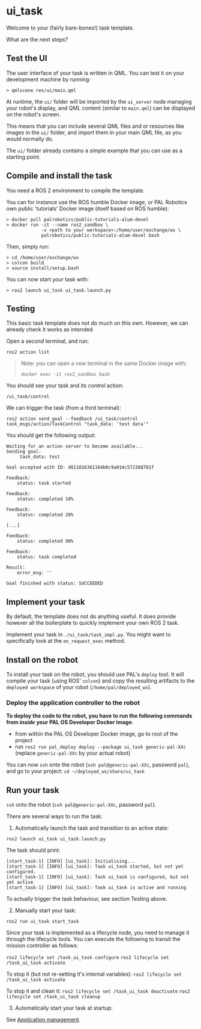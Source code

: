 ui_task
====================

Welcome to your (fairly bare-bones!) task template.

What are the next steps?

## Test the UI

The user interface of your task is written in QML. You can test it on your
development machine by running:

```
> qmlscene res/ui/main.qml
```

At runtime, the `ui/` folder will be imported by the `ui_server` node
managing your robot's display, and QML content (similar to `main.qml`) can be displayed
on the robot's screen.

This means that you can include several QML files and or resources like images in the 
`ui/` folder, and import them in your main QML file, as you would normally do.

The `ui/` folder already contains a simple example that you can use as a
starting point.

## Compile and install the task

You need a ROS 2 environment to compile the template.

You can for instance use the ROS humble Docker image, or PAL Robotics own 
public 'tutorials' Docker image (itself based on ROS humble):

```
> docker pull palrobotics/public-tutorials-alum-devel
> docker run -it --name ros2_sandbox \
             -v <path to your workspace>:/home/user/exchange/ws \
             palrobotics/public-tutorials-alum-devel bash
```

Then, simply run:

```
> cd /home/user/exchange/ws
> colcon build
> source install/setup.bash
```

You can now start your task with:

```
> ros2 launch ui_task ui_task.launch.py
```

## Testing

This basic task template does not do much on this own. However, we can already check it works
as intended.

Open a second terminal, and run:

```
ros2 action list
```

> Note: you can open a new terminal in the same Docker image with:
> ```
> docker exec -it ros2_sandbox bash
> ```

You should see your task and its *control* action:

```
/ui_task/control
```


We can trigger the task (from a third terminal):

```
ros2 action send_goal --feedback /ui_task/control task_msgs/action/TaskControl "task_data: 'test data'" 
```

You should get the following output:

```
Waiting for an action server to become available...
Sending goal:
     task_data: test

Goal accepted with ID: d011816361164b0c9a014c572388781f

Feedback:
    status: task started

Feedback:
    status: completed 10%

Feedback:
    status: completed 20%

[...]

Feedback:
    status: completed 90%

Feedback:
    status: task completed

Result:
    error_msg: ''

Goal finished with status: SUCCEEDED
```

## Implement your task

By default, the template does not do anything useful. It does provide however all
the boilerplate to quickly implement your own ROS 2 task.

Implement your task in `./ui_task/task_impl.py`. You might want to specifically look at
the `on_request_exec` method.

## Install on the robot

To install your task on the robot, you should use PAL's `deploy` tool. It will
compile your task (using ROS' `colcon`) and copy the resulting artifacts to the
`deployed workspace` of your robot (`/home/pal/deployed_ws`).


### Deploy the application controller to the robot

**To deploy the code to the robot, you have to run the following commands from
*inside* your PAL OS Developer Docker image**.

- from within the PAL OS Developer Docker image, go to root of the project
- run `ros2 run pal_deploy deploy --package ui_task generic-pal-XXc` (replace `generic-pal-XXc` by your actual robot)

You can now `ssh` onto the robot (`ssh pal@generic-pal-XXc`, password
`pal`), and go to your project: `cd ~/deployed_ws/share/ui_task`

## Run your task

`ssh` onto the robot (`ssh pal@generic-pal-XXc`, password `pal`).

There are several ways to run the task:

1. Automatically launch the task and transition to an active state:

`ros2 launch ui_task ui_task.launch.py`

The task should print:

```
[start_task-1] [INFO] [ui_task]: Initialising...
[start_task-1] [INFO] [ui_task]: Task ui_task started, but not yet configured.
[start_task-1] [INFO] [ui_task]: Task ui_task is configured, but not yet active
[start_task-1] [INFO] [ui_task]: Task ui_task is active and running
```

To actually trigger the task behaviour, see section Testing above.

2. Manually start your task:

`ros2 run ui_task start_task`

Since your task is implemented as a lifecycle node, you need to manage it
through the lifecycle tools. You can execute the following to transit the
mission controller as follows:

``ros2 lifecycle set /task_ui_task configure``
``ros2 lifecycle set /task_ui_task activate``

To stop it (but not re-setting it's internal variables):
``ros2 lifecycle set /task_ui_task activate``

To stop it and clean it:
``ros2 lifecycle set /task_ui_task deactivate``
``ros2 lifecycle set /task_ui_task cleanup``


3. Automatically start your task at startup:

See [Application
management](https://docs.pal-robotics.com/sdk-dev/management/application-management). 
